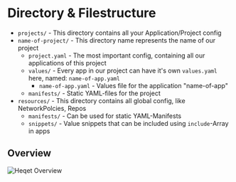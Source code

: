 # Directory & Filestructure

 * `projects/` - This directory contains all your Application/Project config
  * `name-of-project/` - This directory name represents the name of our project
    * `project.yaml` - The most important config, containing all our applications of this project
    * `values/` - Every app in our project can have it's own `values.yaml` here, named: `name-of-app.yaml`
      * `name-of-app.yaml` - Values file for the application "name-of-app"
    * `manifests/` - Static YAML-files for the project
 * `resources/` - This directory contains all global config, like NetworkPolcies, Repos 
   * `manifests/` - Can be used for static YAML-Manifests
   * `snippets/` - Value snippets that can be included using `include`-Array in apps

## Overview

![Heqet Overview](https://nold360.github.io/heqet/assets/heqet-directory-overview.jpg)
